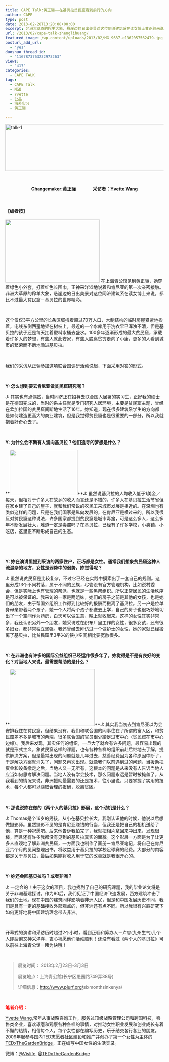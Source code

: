 ```yaml
---
title: CAPE Talk:黄正骊——在基贝拉贫民窟看到前行的方向
author: CAPE
type: post
date: 2013-02-28T13:20:08+00:00
excerpt: 非洲大草原的羚羊大象，悬崖边的日出美景对这位同济建筑系在读女博士黄正骊来说，都比不过最大贫民窟－基贝拉的世界精彩。
url: /2013/02/cape-talk-zhenglihuang/
featured_image: /wp-content/uploads/2013/02/MG_9637-e1362057562479.jpg
posturl_add_url:
  - 'yes'
duoshuo_thread_id:
  - "1167873763232973263"
views:
  - "417"
categories:
  - CAPE TALK
tags:
  - CAPE Talk
  - NGO
  - Yvette
  - 公益
  - 海外实习
  - 黄正骊

---
```

[<img class="alignnone size-full wp-image-4507" alt="talk-1" src="http://www.hicape.com/wp-content/uploads/2012/10/talk-1.jpg" width="610" height="150" srcset="http://hicape.com/wp-content/uploads/2012/10/talk-1.jpg 610w, http://hicape.com/wp-content/uploads/2012/10/talk-1-300x73.jpg 300w" sizes="(max-width: 610px) 100vw, 610px" />][1]

&nbsp;

<p style="text-align: center;">
  <strong>Changemaker:<a href="http://weibo.com/u/1409039984" target="_blank">黄正骊</a>                采访者：<a href="http://weibo.com/yvettewang" target="_blank">Yvette Wang</a></strong>
</p>

&nbsp;

#### **【编者按】**

<img class="alignleft" alt="" src="http://tedxthegardenbridge.com/wp-content/uploads/2013/02/MG_9637-300x200.jpg" width="300" height="200" /> 在上海青公馆见到黄正骊，她穿着绿色小外套，打着红色长围巾，<wbr />正神采洋溢地说着和肯尼亚的第一次亲密接触。<wbr />非洲大草原的羚羊大象，<wbr />悬崖边的日出美景对这位同济建筑系在读女博士来说，<wbr />都比不过最大贫民窟－基贝拉的世界精彩。

&nbsp;

这个仅仅3平方公里的长条区域挤着超过70万人口，<wbr />木制结构的临时房屋紧紧地挨着，电线东倒西歪地架在树枝上，<wbr />最近的一个水库用于洗衣早已浑浊不清，<wbr />但是基贝拉的孩子还是每天扛着塑料水桶去盛水。<wbr />100多年逐渐形成的最大贫民窟，承载着许多人的梦想，<wbr />有些人就此安家，有些人脱离贫穷走向了小康，<wbr />更多的人看到城市的繁荣而不断地涌进基贝拉。

&nbsp;

我们的采访从正骊参加这项联合国调研活动说起，<wbr />下面采用对答的形式。

&nbsp;

**Y: 怎么想到要去肯尼亚做贫民窟研究呢？**

J: 其实也有点偶然，当时同济正在招募去联合国人居署的实习生，<wbr />正好我的硕士是在德国完成的，<wbr />当时的系主任就是专门研究人居环境，主要是贫民窟主题，<wbr />曾经在孟加拉国的贫民窟间断地生活了16年。妳知道，<wbr />现在很多建筑系学生的方向都是如何建造更高大的商业建筑，<wbr />但是我觉得贫民窟也是很重要的一部分，所以我就抱着好奇心去了。

&nbsp;

**Y: 为什么会不断有人涌向基贝拉？他们追寻的梦想是什么？**

**<a href="http://tedxthegardenbridge.com/wp-content/uploads/2013/02/Zhenglivisual-14_zpsb708291b.jpg" target="_blank"><img class="alignright" title="Zhengli visual" alt="" src="http://tedxthegardenbridge.com/wp-content/uploads/2013/02/Zhenglivisual-14_zpsb708291b-300x201.jpg" width="216" height="145" /></a>**J: 虽然说基贝拉的人均收入低于1美金／每天，但相对于许多人在故乡的收入而言还是不错的，许多人在基贝拉生活节省但在家乡建了自己的屋子，就和我们常说的农民工来城市发展是相近的。在深圳也有类似这样的问题，只是在我们国家是纵向发展的，在肯尼亚是横过来的。所以我很反对贫民窟这种说法，许多国家都提到贫民窟是城市毒瘤，可是这么多人，这么多年不断发展壮大，难道一定是毒瘤吗？在基贝拉，已经有了许多学校，小卖铺，小吃店，这里正不断形成自己的生态。

&nbsp;

&nbsp;

**Y: 妳在演讲里提到采访的两家住户，正巧都是女性。<wbr />通常我们想象贫民窟这种人流混杂的地方，女性是弱势中的弱势，<wbr />妳觉得呢？**

J: 虽然说贫民窟是比较复杂，<wbr />不过它已经在实践中摸索出了一套自己的规则。<wbr />这里分成13个不同村落，属于不同的民族，<wbr />尽管没有官方管理机构，比如说村委会，<wbr />但是实际上也有管理的帮派，也就是一些黑帮组织。<wbr />所以正常居民的生活秩序是可以被保证的。我采访的一家是两姐妹，<wbr />她们的房子之前是其他的女孩，也是她们的朋友，<wbr />由于帮国外组织工作得到比较好的报酬而搬离了基贝拉。<wbr />另一户是位单身母亲带着两个孩子，<wbr />她一个人将两个孩子都送去上学，<wbr />自己的房子也很巧妙地切出了一个空间作为药房，白天可以做生意，<wbr />晚上就收起来。这样的女性其实非常多，我还认识另外一个朋友，<wbr />她采访过在织布厂里工作的女性，很多女孩，还有很多妇女，<wbr />都非常独立坚强。我还曾经去拜访过一个做护士的女性，<wbr />她的家就已经搬离了基贝拉，<wbr />比贫民窟里3平米的狭小空间相比要宽敞很多。

&nbsp;

**Y: 在非洲也有许多的国际公益组织已经运作很多年了，<wbr />妳觉得是不是有良好的变化？对当地人来说，最需要帮助的是什么？**

**<a href="http://tedxthegardenbridge.com/wp-content/uploads/2013/02/Zhenglivisual-13_zps8996e5ff.jpg" target="_blank"><img class="alignleft" title="Zhengli visual" alt="" src="http://tedxthegardenbridge.com/wp-content/uploads/2013/02/Zhenglivisual-13_zps8996e5ff-300x201.jpg" width="270" height="181" /></a>**J: 其实我当初去到肯尼亚以为会安排我住在贫民窟，但结果没有，我们和联合国的同事住在了所谓的富人区，和贫民窟差不多是城市的两端，很多联合国的官员很少踏足过市中心（贫民窟在市中心边缘）。我后来发现，其实任何的组织，一旦大了就会有许多问题，最容易出现的就是形式主义。象贫民窟这样的课题，也有各种各样的组织前赴后继地去了解，提供解决方案，但是最常出现的问题就是几年过去，慈善经费因为各种原因中断了，于是解决方案就消失了，问题又再次出现。就像我们以前遇到过的问题，当援助把资金和设备撤走之后，当地人又一无所有，这根本的问题是从来没有人告诉当地人应当如何思考解决问题。当地人没有学会技术，那么问题永远是暂时被掩盖了。从我看到的情况来说，非洲援助最需要的还是技术，往小里说，只要掌握了实用的技术，每个人都可以赚取合理的报酬，脱离贫困。<wbr />

&nbsp;

**Y: 那说说妳在做的《两个人的基贝拉》影展，这个动机是什么？**

J: Thomas是个16岁的男孩，从小在基贝拉长大。<wbr />我刚认识他的时候，他说以后想做摄影师。<wbr />虽然摄影不见的是肯尼亚赚钱的行当，<wbr />但我还是把自己的相机送给了他，算是一种祝愿吧。<wbr />后来他告诉我拍完了，我就把相片拿回来冲出来，发现很棒，<wbr />而且还有许多我都没有见到的基贝拉真实的面貌。<wbr />这个影展一方面是为了让更多人直观地了解非洲贫民窟，<wbr />一方面我也制作了画册－肯尼亚笔记，<wbr />将自己在肯尼亚六个月的见闻整理出书，<wbr />将收益用于基贝拉的学校足球赛的经费。<wbr />大部分的内容都是关于基贝拉，<wbr />最后如果能将收入用于它的改善就是我很开心的。

&nbsp;

**Y: 妳还会回基贝拉吗？或者非洲？**

J: 一定会的！由于这次的项目，我也找到了自己的研究课题，<wbr />我的毕业论文将是关于非洲基建探讨。作为80后，<wbr />我们见证了中国经济飞速发展，西方建筑冲击了我们的土地。<wbr />现在中国的建筑同样影响着非洲人民，但是和中国发展历史不同，<wbr />我们是具有一定的基础接收外部观点的，但非洲还有点不同。<wbr />所以我很有兴趣研究下如何更好地将中国建筑理念带去非洲。

&nbsp;

开幕式的演讲和采访历时超过2个小时，看到正骊和筹办人－卢睿(<wbr />九州生气)几个人即疲倦又神采洋洋，衷心祝愿他们活动顺利！<wbr />还没有看过《两个人的基贝拉》可以前往上海青公馆一睹为快哦！

&nbsp;

> 展览时间： 2013年2月23日-3月3日
> 
> 展览地点：上海青公館(长宁区愚园路749弄38号)
> 
> 详细信息：<a href="http://www.plurf.org/sixmonthsinkenya/" target="_blank">http://www.plurf.org/<wbr />sixmonthsinkenya/</a>

&nbsp;

**<span style="color: #ff0000;">笔者介绍：</span>**

[Yvette Wang][2],常年从事战略咨询工作，服务过顶级战略管理公司和跨国科技，<wbr />零售类企业，喜欢琢磨和观察各种各样的事情，<wbr />对推动女性职业发展和创业成长有着不懈的热情，相信每个人，<wbr />每个女性都在编写历史，乐于结交各行各业的朋友。<wbr />2009年起参与国内TED志愿者社区建设和推广并创办了第一个<wbr />女性为主体的[TEDxTheGardenBridge][3]，<wbr />正在编写中国女性的生活实录。

微博：[@Vislife][2], [@TEDxTheGardenBridge][3]

&nbsp;

 [1]: http://www.hicape.com/wp-content/uploads/2012/10/talk-1.jpg
 [2]: http://weibo.com/yvettewang
 [3]: http://weibo.com/tedxthegardenbridge